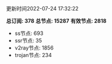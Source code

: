 更新时间2022-07-24 17:32:22

**总订阅: 378**
**总节点: 15287**
**有效节点: 2818**
- ss节点: 693
- ssr节点: 35
- v2ray节点: 1856
- trojan节点: 234

